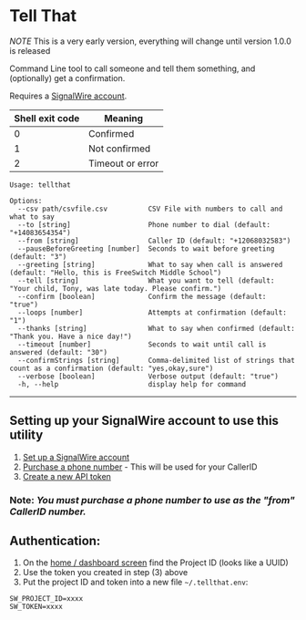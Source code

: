 # Tell That

*NOTE* This is a very early version, everything will change until version 1.0.0 is released

Command Line tool to call someone and tell them something, and (optionally) get a confirmation.

Requires a [SignalWire account](https://signalwire.com/).

| Shell exit code | Meaning |
| ---------- | ---- |
| 0 | Confirmed |
| 1 | Not confirmed |
| 2 | Timeout or error |

```
Usage: tellthat

Options:
  --csv path/csvfile.csv          CSV File with numbers to call and what to say
  --to [string]                   Phone number to dial (default: "+14083654354")
  --from [string]                 Caller ID (default: "+12068032583")
  --pauseBeforeGreeting [number]  Seconds to wait before greeting (default: "3")
  --greeting [string]             What to say when call is answered (default: "Hello, this is FreeSwitch Middle School")
  --tell [string]                 What you want to tell (default: "Your child, Tony, was late today. Please confirm.")
  --confirm [boolean]             Confirm the message (default: "true")
  --loops [number]                Attempts at confirmation (default: "1")
  --thanks [string]               What to say when confirmed (default: "Thank you. Have a nice day!")
  --timeout [number]              Seconds to wait until call is answered (default: "30")
  --confirmStrings [string]       Comma-delimited list of strings that count as a confirmation (default: "yes,okay,sure")
  --verbose [boolean]             Verbose output (default: "true")
  -h, --help                      display help for command
  ```

  ---

## Setting up your SignalWire account to use this utility

1. [Set up a SignalWire account](https://www.signalwire.com)
2. [Purchase a phone number](https://YOUR_SPACE.signalwire.com/phone_numbers/new) - This will be used for your CallerID
3. [Create a new API token](https://YOUR_SPACE.signalwire.com/credentials/auth_tokens/new)

### Note: _You must purchase a phone number to use as the "from" CallerID number._

## Authentication:
1. On the [home / dashboard screen](https://YOUR_SPACE.signalwire.com/dashboard) find the Project ID (looks like a UUID)
2. Use the token you created in step (3) above
3. Put the project ID and token into a new file `~/.tellthat.env`:

```
SW_PROJECT_ID=xxxx
SW_TOKEN=xxxx
```